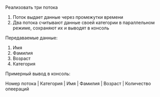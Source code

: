 Реализовать три потока

1) Поток выдает данные через промежутки времени
2) Два потока считывают данные своей категории в параллельном режиме, сохраняют их и выводят в консоль

Передаваемые данные:
1) Имя
2) Фамилия
3) Возраст
4) Категория

Примерный вывод в консоль:

Номер потока | Категория | Имя | Фамилия | Возраст | Количество опеераций 
